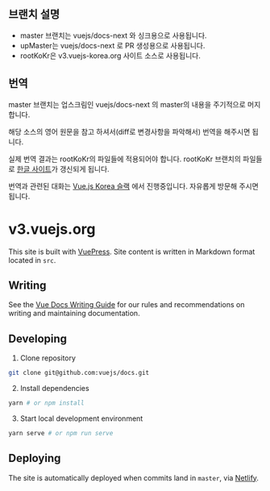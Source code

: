 ## 브랜치 설명 
* master 브랜치는 vuejs/docs-next 와 싱크용으로 사용됩니다. 
* upMaster는 vuejs/docs-next 로 PR 생성용으로 사용됩니다. 
* rootKoKr은 v3.vuejs-korea.org 사이트 소스로 사용됩니다. 


## 번역 

master 브랜치는 업스크림인 vuejs/docs-next 의 master의 내용을 주기적으로 머지 합니다. 

해당 소스의 영어 원문을 참고 하셔서(diff로 변경사항을 파악해서) 번역을 해주시면 됩니다. 

실제 번역 결과는  rootKoKr의 파일들에 적용되어야 합니다. rootKoKr 브랜치의 파일들로 [한글 사이트](https://v3.ko.vuejs.org)가 갱신되게 됩니다. 

번역과 관련된 대화는 [Vue.js Korea 슬랙](https://vuejs-korea.slack.com) 에서 진행중입니다. 자유롭게 방문해 주시면 됩니다. 





# v3.vuejs.org

This site is built with [VuePress](https://vuepress.vuejs.org/). Site content is written in Markdown format located in `src`.

## Writing

See the [Vue Docs Writing Guide](https://v3.vuejs.org/guide/writing-guide.html) for our rules and recommendations on writing and maintaining documentation.

## Developing

1. Clone repository

```bash
git clone git@github.com:vuejs/docs.git
```

2. Install dependencies

```bash
yarn # or npm install
```

3. Start local development environment

```bash
yarn serve # or npm run serve
```

## Deploying

The site is automatically deployed when commits land in `master`, via [Netlify](https://www.netlify.com/).


